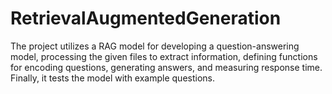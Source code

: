# RetrievalAugmentedGeneration
The project utilizes a RAG model for developing a question-answering model, processing the given files to extract information, defining functions for encoding questions, generating answers, and measuring response time. Finally, it tests the model with example questions.
